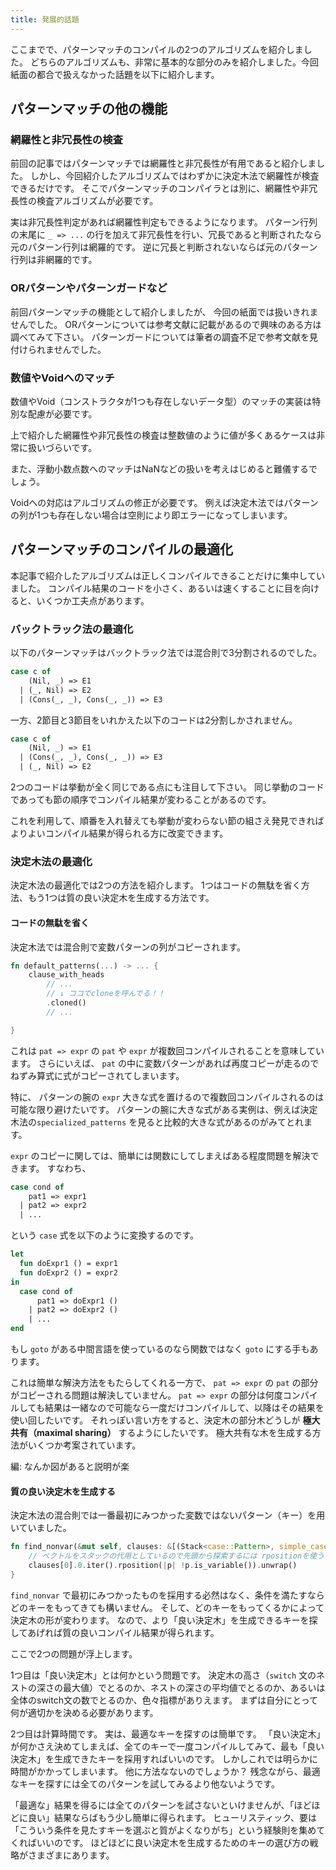 ```yaml
---
title: 発展的話題
---
```


ここまでで、パターンマッチのコンパイルの2つのアルゴリズムを紹介しました。
どちらのアルゴリズムも、非常に基本的な部分のみを紹介しました。今回紙面の都合で扱えなかった話題を以下に紹介します。

## パターンマッチの他の機能

### 網羅性と非冗長性の検査

前回の記事ではパターンマッチでは網羅性と非冗長性が有用であると紹介しました。
しかし、今回紹介したアルゴリズムではわずかに決定木法で網羅性が検査できるだけです。
そこでパターンマッチのコンパイラとは別に、網羅性や非冗長性の検査アルゴリズムが必要です。

実は非冗長性判定があれば網羅性判定もできるようになります。
パターン行列の末尾に `_ => ...` の行を加えて非冗長性を行い、冗長であると判断されたなら元のパターン行列は網羅的です。
逆に冗長と判断されないならば元のパターン行列は非網羅的です。

### ORパターンやパターンガードなど

前回パターンマッチの機能として紹介しましたが、 今回の紙面では扱いきれませんでした。
ORパターンについては参考文献に記載があるので興味のある方は調べてみて下さい。
パターンガードについては筆者の調査不足で参考文献を見付けられませんでした。

### 数値やVoidへのマッチ

数値やVoid（コンストラクタが1つも存在しないデータ型）のマッチの実装は特別な配慮が必要です。

上で紹介した網羅性や非冗長性の検査は整数値のように値が多くあるケースは非常に扱いづらいです。

また、浮動小数点数へのマッチはNaNなどの扱いを考えはじめると難儀するでしょう。

Voidへの対応はアルゴリズムの修正が必要です。
例えば決定木法ではパターンの列が1つも存在しない場合は空則により即エラーになってしまいます。

## パターンマッチのコンパイルの最適化

本記事で紹介したアルゴリズムは正しくコンパイルできることだけに集中していました。
コンパイル結果のコードを小さく、あるいは速くすることに目を向けると、いくつか工夫点があります。

### バックトラック法の最適化

以下のパターンマッチはバックトラック法では混合則で3分割されるのでした。

``` sml
case c of
    (Nil, _) => E1
  | (_, Nil) => E2
  | (Cons(_, _), Cons(_, _)) => E3
```

一方、2節目と3節目をいれかえた以下のコードは2分割しかされません。

``` sml
case c of
    (Nil, _) => E1
  | (Cons(_, _), Cons(_, _)) => E3
  | (_, Nil) => E2
```

2つのコードは挙動が全く同じである点にも注目して下さい。
同じ挙動のコードであっても節の順序でコンパイル結果が変わることがあるのです。

これを利用して、順番を入れ替えても挙動が変わらない節の組さえ発見できればよりよいコンパイル結果が得られる方に改変できます。

### 決定木法の最適化

決定木法の最適化では2つの方法を紹介します。
1つはコードの無駄を省く方法、もう1つは質の良い決定木を生成する方法です。

#### コードの無駄を省く

決定木法では混合則で変数パターンの列がコピーされます。

``` rust
fn default_patterns(...) -> ... {
    clause_with_heads
        // ...
        // ↓ ココでcloneを呼んでる！！
        .cloned()
        // ...

}
```

これは `pat => expr` の `pat` や `expr` が複数回コンパイルされることを意味しています。
さらにいえば、 `pat` の中に変数パターンがあれば再度コピーが走るのでねずみ算式に式がコピーされてしまいます。

特に、 パターンの腕の `expr` 大きな式を置けるので複数回コンパイルされるのは可能な限り避けたいです。
パターンの腕に大きな式がある実例は、例えば決定木法の`specialized_patterns` を見ると比較的大きな式があるのがみてとれます。

`expr` のコピーに関しては、簡単には関数にしてしまえばある程度問題を解決できます。
すなわち、

``` sml
case cond of
    pat1 => expr1
  | pat2 => expr2
  | ...
```

という `case` 式を以下のように変換するのです。


``` sml
let
  fun doExpr1 () = expr1
  fun doExpr2 () = expr2
in
  case cond of
      pat1 => doExpr1 ()
    | pat2 => doExpr2 ()
    | ...
end

```

もし `goto` がある中間言語を使っているのなら関数ではなく `goto` にする手もあります。

これは簡単な解決方法をもたらしてくれる一方で、 `pat => expr` の `pat` の部分がコピーされる問題は解決していません。
`pat => expr` の部分は何度コンパイルしても結果は一緒なので可能なら一度だけコンパイルして、以降はその結果を使い回したいです。
それっぽい言い方をすると、決定木の部分木どうしが **極大共有（maximal sharing）** するようにしたいです。
極大共有な木を生成する方法がいくつか考案されています。

編: なんか図があると説明が楽

#### 質の良い決定木を生成する

決定木法の混合則では一番最初にみつかった変数ではないパターン（キー）を用いていました。

``` rust
fn find_nonvar(&mut self, clauses: &[(Stack<case::Pattern>, simple_case::Expr)]) -> usize {
    // ベクトルをスタックの代用としているので先頭から探索するには rpositionを使う
    clauses[0].0.iter().rposition(|p| !p.is_variable()).unwrap()
}
```

`find_nonvar` で最初にみつかったものを採用する必然はなく、条件を満たすならどのキーをもってきても構いません。
そして、どのキーをもってくるかによって決定木の形が変わります。
なので、より「良い決定木」を生成できるキーを探してあげれば質の良いコンパイル結果が得られます。

ここで2つの問題が浮上します。

1つ目は「良い決定木」とは何かという問題です。
決定木の高さ（`switch` 文のネストの深さの最大値）でとるのか、ネストの深さの平均値でとるのか、あるいは全体のswitch文の数でとるのか、色々指標がありえます。
まずは自分にとって何が適切かを決める必要があります。

2つ目は計算時間です。
実は、最適なキーを探すのは簡単です。
「良い決定木」が何かさえ決めてしまえば、全てのキーで一度コンパイルしてみて、最も「良い決定木」を生成できたキーを採用すればいいのです。
しかしこれでは明らかに時間がかかってしまいます。
他に方法なないのでしょうか？
残念ながら、最適なキーを探すには全てのパターンを試してみるより他ないようです。

「最適な」結果を得るには全てのパターンを試さないといけませんが、「ほどほどに良い」結果ならばもう少し簡単に得られます。
ヒューリスティック、要は「こういう条件を見たすキーを選ぶと質がよくなりがち」という経験則を集めてくればいいのです。
ほどほどに良い決定木を生成するためのキーの選び方の戦略がさまざまにあります。
